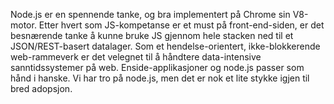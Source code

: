 Node.js er en spennende tanke, og bra implementert på Chrome sin V8-motor. Etter hvert som JS-kompetanse er et must på front-end-siden, er det besnærende tanke å kunne bruke JS gjennom hele stacken ned til et JSON/REST-basert datalager. Som et hendelse-orientert, ikke-blokkerende web-rammeverk er det velegnet til å håndtere data-intensive sanntidssystemer på web.  Enside-applikasjoner og node.js passer som hånd i hanske. Vi har tro på node.js, men det er nok et lite stykke igjen til bred adopsjon.